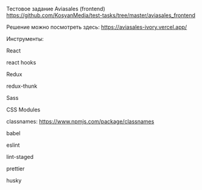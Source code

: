 Тестовое задание Aviasales (frontend)
https://github.com/KosyanMedia/test-tasks/tree/master/aviasales_frontend

Решение можно посмотреть здесь:
https://aviasales-ivory.vercel.app/

Инструменты:

React

react hooks

Redux

redux-thunk

Sass

CSS Modules

classnames:
https://www.npmjs.com/package/classnames

babel

eslint

lint-staged

prettier

husky
